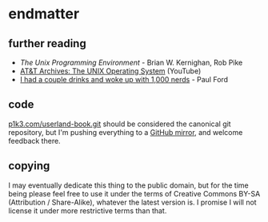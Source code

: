 endmatter
=========

further reading
---------------

- _The Unix Programming Environment_ - Brian W. Kernighan, Rob Pike
- [AT&T Archives: The UNIX Operating System](https://www.youtube.com/watch?v=tc4ROCJYbm0) (YouTube)
- [I had a couple drinks and woke up with 1,000 nerds](https://medium.com/message/tilde-club-i-had-a-couple-drinks-and-woke-up-with-1-000-nerds-a8904f0a2ebf) - Paul Ford

code
----

<a href="https://p1k3.com/userland-book.git">p1k3.com/userland-book.git</a>
should be considered the canonical git repository, but I'm pushing everything
to a <a href="https://github.com/brennen/userland-book">GitHub mirror</a>, and
welcome feedback there.

copying
-------

I may eventually dedicate this thing to the public domain, but for the time
being please feel free to use it under the terms of Creative Commons BY-SA
(Attribution / Share-Alike), whatever the latest version is.  I promise I will
not license it under more restrictive terms than that.
